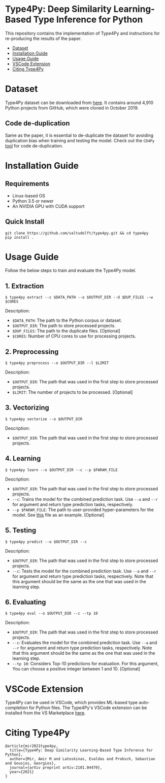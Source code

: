 # Type4Py: Deep Similarity Learning-Based Type Inference for Python
This repository contains the implementation of Type4Py and instructions for re-producing the results of the paper.

- [Dataset](#dataset)
- [Installation Guide](#installation-guide)
- [Usage Guide](#usage-guide)
- [VSCode Extension](#vscode-extension)
- [Citing Type4Py](#citing-type4py)

# Dataset
Type4Py dataset can be downloaded from [here](https://surfdrive.surf.nl/files/index.php/s/KobWgHFgXUgW4rA). It contains around 4,910 Python projects from GitHub, which were cloned in October 2019.

## Code de-duplication
Same as the paper, it is essential to de-duplicate the dataset for avoiding duplication bias when training and testing the model. Check out the `CD4Py` [tool](https://github.com/saltudelft/CD4Py) for code de-duplication.

# Installation Guide
## Requirements
- Linux-based OS
- Python 3.5 or newer
- An NVIDIA GPU with CUDA support

## Quick Install
```
git clone https://github.com/saltudelft/type4py.git && cd type4py
pip install .
```

# Usage Guide
Follow the below steps to train and evaluate the Type4Py model.
## 1. Extraction
```
$ type4py extract --c $DATA_PATH --o $OUTPUT_DIR --d $DUP_FILES --w $CORES
```
Description:
- `$DATA_PATH`: The path to the Python corpus or dataset.
- `$OUTPUT_DIR`: The path to store processed projects.
- `$DUP_FILES`: The path to the duplicate files. [Optional]
- `$CORES`: Number of CPU cores to use for processing projects.

## 2. Preprocessing
```
$ type4py preprocess --o $OUTPUT_DIR --l $LIMIT
```
Description:
- `$OUTPUT_DIR`: The path that was used in the first step to store processed projects.
- `$LIMIT`: The number of projects to be processed. [Optional]

## 3. Vectorizing
```
$ type4py vectorize --o $OUTPUT_DIR
```
Description:
- `$OUTPUT_DIR`: The path that was used in the first step to store processed projects.

## 4. Learning
```
$ type4py learn --o $OUTPUT_DIR --c --p $PARAM_FILE
```
Description:
- `$OUTPUT_DIR`: The path that was used in the first step to store processed projects.
- `--c`: Trains the model for the combined prediction task. Use `--a` and `--r` for argument and return type prediction tasks, respectively.
- `--p $PARAM_FILE`: The path to user-provided hyper-parameters for the model. See [this](https://github.com/saltudelft/type4py/blob/main/type4py/model_params.json) file as an example. [Optional]

## 5. Testing
```
$ type4py predict --o $OUTPUT_DIR --c
```

Description:
- `$OUTPUT_DIR`: The path that was used in the first step to store processed projects.
- `--c`: Tests the model for the combined prediction task. Use `--a` and `--r` for argument and return type prediction tasks, respectively. Note that this argument should be the same as the one that was used in the learning step.

## 6. Evaluating
```
$ type4py eval --o $OUTPUT_DIR --c --tp 10
```

Description:
- `$OUTPUT_DIR`: The path that was used in the first step to store processed projects.
- `--c`: Evaluates the model for the combined prediction task. Use `--a` and `--r` for argument and return type prediction tasks, respectively. Note that this argument should be the same as the one that was used in the learning step.
- `--tp 10`: Considers Top-10 predictions for evaluation. For this argument, You can choose a positive integer between 1 and 10. [Optional]

# VSCode Extension
Type4Py can be used in VSCode, which provides ML-based type auto-completion for Python files. The Type4Py's VSCode extension can be installed from the VS Marketplace [here](https://marketplace.visualstudio.com/items?itemName=saltud.type4py).

# Citing Type4Py

```
@article{mir2021type4py,
  title={Type4Py: Deep Similarity Learning-Based Type Inference for Python},
  author={Mir, Amir M and Latoskinas, Evaldas and Proksch, Sebastian and Gousios, Georgios},
  journal={arXiv preprint arXiv:2101.04470},
  year={2021}
}
```